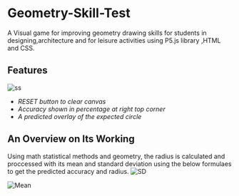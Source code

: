# Geometry-Skill-Test
A Visual game for improving geometry drawing skills for students in designing,architecture and for leisure activities using P5.js library ,HTML and CSS.

## Features ##
![ss](https://user-images.githubusercontent.com/64145974/114752389-d9742700-9d73-11eb-8634-bfb3534ef928.jpg)
- _RESET button to clear canvas_
- _Accuracy shown in percentage at right top corner_
- _A predicted overlay of the expected circle_

## An Overview on Its Working ##
Using math statistical methods and geometry, the radius is calculated and proccessed with its mean and standard deviation using the below formulaes to get the predicted accuracy and radius.
![SD](https://user-images.githubusercontent.com/64145974/114754106-d1b58200-9d75-11eb-9ce6-d9096de98191.jpg) 

![Mean](https://user-images.githubusercontent.com/64145974/114754384-2527d000-9d76-11eb-8fc4-cacb0bbc066a.jpg)
